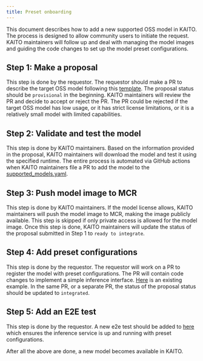 ```yaml
---
title: Preset onboarding
---
```


This document describes how to add a new supported OSS model in KAITO. The process is designed to allow community users to initiate the request. KAITO maintainers will follow up and deal with managing the model images and guiding the code changes to set up the model preset configurations.

## Step 1: Make a proposal

This step is done by the requestor. The requestor should make a PR to describe the target OSS model following this [template](https://github.com/kaito-project/kaito/blob/main/docs/proposals/YYYYMMDD-model-template.md). The proposal status should be `provisional` in the beginning. KAITO maintainers will review the PR and decide to accept or reject the PR. The PR could be rejected if the target OSS model has low usage, or it has strict license limitations, or it is a relatively small model with limited capabilities.


## Step 2: Validate and test the model

This step is done by KAITO maintainers. Based on the information provided in the proposal, KAITO maintainers will download the model and test it using the specified runtime. The entire process is automated via GitHub actions when KAITO maintainers file a PR to add the model to the [supported\_models.yaml](https://github.com/kaito-project/kaito/blob/main/presets/workspace/models/supported_models.yaml).


## Step 3: Push model image to MCR

This step is done by KAITO maintainers. If the model license allows, KAITO maintainers will push the model image to MCR, making the image publicly available. This step is skipped if only private access is allowed for the model image. Once this step is done, KAITO maintainers will update the status of the proposal submitted in Step 1 to `ready to integrate`.

## Step 4: Add preset configurations

This step is done by the requestor. The requestor will work on a PR to register the model with preset configurations. The PR will contain code changes to implement a simple inference interface. [Here](https://github.com/kaito-project/kaito/blob/main/presets/workspace/models/falcon/model.go) is an existing example. In the same PR, or a separate PR, the status of the proposal status should be updated to `integrated`.

## Step 5: Add an E2E test

This step is done by the requestor. A new e2e test should be added to [here](https://github.com/kaito-project/kaito/blob/main/test/e2e/preset_test.go) which ensures the inference service is up and running with preset configurations.


After all the above are done, a new model becomes available in KAITO.
